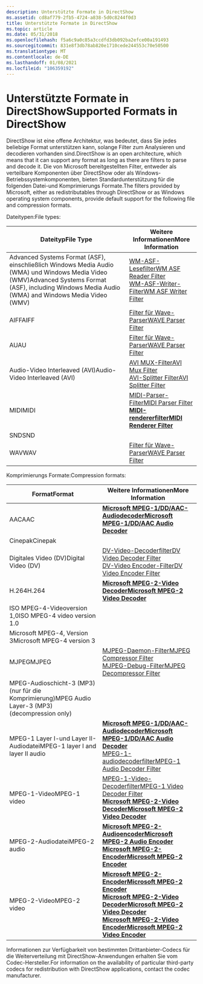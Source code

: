 ```yaml
---
description: Unterstützte Formate in DirectShow
ms.assetid: cd8af779-2fb5-4724-a838-5d0c8244f0d3
title: Unterstützte Formate in DirectShow
ms.topic: article
ms.date: 05/31/2018
ms.openlocfilehash: f5a6c9a0c85a3ccdfd3db092ba2efce00a191493
ms.sourcegitcommit: 831e8f3db78ab820e1710cede244553c70e50500
ms.translationtype: MT
ms.contentlocale: de-DE
ms.lasthandoff: 01/08/2021
ms.locfileid: "106359192"
---
```

# <a name="supported-formats-in-directshow"></a><span data-ttu-id="675a2-103">Unterstützte Formate in DirectShow</span><span class="sxs-lookup"><span data-stu-id="675a2-103">Supported Formats in DirectShow</span></span>

<span data-ttu-id="675a2-104">DirectShow ist eine offene Architektur, was bedeutet, dass Sie jedes beliebige Format unterstützen kann, solange Filter zum Analysieren und decodieren vorhanden sind.</span><span class="sxs-lookup"><span data-stu-id="675a2-104">DirectShow is an open architecture, which means that it can support any format as long as there are filters to parse and decode it.</span></span> <span data-ttu-id="675a2-105">Die von Microsoft bereitgestellten Filter, entweder als verteilbare Komponenten über DirectShow oder als Windows-Betriebssystemkomponenten, bieten Standardunterstützung für die folgenden Datei-und Komprimierungs Formate.</span><span class="sxs-lookup"><span data-stu-id="675a2-105">The filters provided by Microsoft, either as redistributables through DirectShow or as Windows operating system components, provide default support for the following file and compression formats.</span></span>

<span data-ttu-id="675a2-106">Dateitypen:</span><span class="sxs-lookup"><span data-stu-id="675a2-106">File types:</span></span>



| <span data-ttu-id="675a2-107">Dateityp</span><span class="sxs-lookup"><span data-stu-id="675a2-107">File Type</span></span>                                                                                        | <span data-ttu-id="675a2-108">Weitere Informationen</span><span class="sxs-lookup"><span data-stu-id="675a2-108">More Information</span></span>                                                                                                                  |
|--------------------------------------------------------------------------------------------------|-----------------------------------------------------------------------------------------------------------------------------------|
| <span data-ttu-id="675a2-109">Advanced Systems Format (ASF), einschließlich Windows Media Audio (WMA) und Windows Media Video (WMV)</span><span class="sxs-lookup"><span data-stu-id="675a2-109">Advanced Systems Format (ASF), including Windows Media Audio (WMA) and Windows Media Video (WMV)</span></span> | [<span data-ttu-id="675a2-110">WM-ASF-Lesefilter</span><span class="sxs-lookup"><span data-stu-id="675a2-110">WM ASF Reader Filter</span></span>](about-the-wm-asf-reader-filter.md)<br/> [<span data-ttu-id="675a2-111">WM-ASF-Writer-Filter</span><span class="sxs-lookup"><span data-stu-id="675a2-111">WM ASF Writer Filter</span></span>](wm-asf-writer-filter.md)<br/> |
| <span data-ttu-id="675a2-112">AIFF</span><span class="sxs-lookup"><span data-stu-id="675a2-112">AIFF</span></span>                                                                                             | [<span data-ttu-id="675a2-113">Filter für Wave-Parser</span><span class="sxs-lookup"><span data-stu-id="675a2-113">WAVE Parser Filter</span></span>](wave-parser-filter.md)                                                                                      |
| <span data-ttu-id="675a2-114">AU</span><span class="sxs-lookup"><span data-stu-id="675a2-114">AU</span></span>                                                                                               | [<span data-ttu-id="675a2-115">Filter für Wave-Parser</span><span class="sxs-lookup"><span data-stu-id="675a2-115">WAVE Parser Filter</span></span>](wave-parser-filter.md)                                                                                      |
| <span data-ttu-id="675a2-116">Audio-Video Interleaved (AVI)</span><span class="sxs-lookup"><span data-stu-id="675a2-116">Audio-Video Interleaved (AVI)</span></span>                                                                    | [<span data-ttu-id="675a2-117">AVI MUX-Filter</span><span class="sxs-lookup"><span data-stu-id="675a2-117">AVI Mux Filter</span></span>](avi-mux-filter.md)<br/> [<span data-ttu-id="675a2-118">AVI-Splitter Filter</span><span class="sxs-lookup"><span data-stu-id="675a2-118">AVI Splitter Filter</span></span>](avi-splitter-filter.md)<br/>                         |
| <span data-ttu-id="675a2-119">MIDI</span><span class="sxs-lookup"><span data-stu-id="675a2-119">MIDI</span></span>                                                                                             | [<span data-ttu-id="675a2-120">MIDI-Parser-Filter</span><span class="sxs-lookup"><span data-stu-id="675a2-120">MIDI Parser Filter</span></span>](midi-parser-filter.md)<br/> [<span data-ttu-id="675a2-121">**MIDI-rendererfilter**</span><span class="sxs-lookup"><span data-stu-id="675a2-121">**MIDI Renderer Filter**</span></span>](midi-renderer-filter.md)<br/>           |
| <span data-ttu-id="675a2-122">SND</span><span class="sxs-lookup"><span data-stu-id="675a2-122">SND</span></span>                                                                                              |                                                                                                                                   |
| <span data-ttu-id="675a2-123">WAV</span><span class="sxs-lookup"><span data-stu-id="675a2-123">WAV</span></span>                                                                                              | [<span data-ttu-id="675a2-124">Filter für Wave-Parser</span><span class="sxs-lookup"><span data-stu-id="675a2-124">WAVE Parser Filter</span></span>](wave-parser-filter.md)                                                                                      |



 

<span data-ttu-id="675a2-125">Komprimierungs Formate:</span><span class="sxs-lookup"><span data-stu-id="675a2-125">Compression formats:</span></span>



| <span data-ttu-id="675a2-126">Format</span><span class="sxs-lookup"><span data-stu-id="675a2-126">Format</span></span>                                        | <span data-ttu-id="675a2-127">Weitere Informationen</span><span class="sxs-lookup"><span data-stu-id="675a2-127">More Information</span></span>                                                                                                                                                                                                                                |
|-----------------------------------------------|-------------------------------------------------------------------------------------------------------------------------------------------------------------------------------------------------------------------------------------------------|
| <span data-ttu-id="675a2-128">AAC</span><span class="sxs-lookup"><span data-stu-id="675a2-128">AAC</span></span>                                           | [<span data-ttu-id="675a2-129">**Microsoft MPEG-1/DD/AAC-Audiodecoder**</span><span class="sxs-lookup"><span data-stu-id="675a2-129">**Microsoft MPEG-1/DD/AAC Audio Decoder**</span></span>](microsoft-mpeg-1-dd-audio-decoder.md)                                                                                                                                                              |
| <span data-ttu-id="675a2-130">Cinepak</span><span class="sxs-lookup"><span data-stu-id="675a2-130">Cinepak</span></span>                                       |                                                                                                                                                                                                                                                 |
| <span data-ttu-id="675a2-131">Digitales Video (DV)</span><span class="sxs-lookup"><span data-stu-id="675a2-131">Digital Video (DV)</span></span>                            | [<span data-ttu-id="675a2-132">DV-Video-Decoderfilter</span><span class="sxs-lookup"><span data-stu-id="675a2-132">DV Video Decoder Filter</span></span>](dv-video-decoder-filter.md)<br/> [<span data-ttu-id="675a2-133">DV-Video Encoder-Filter</span><span class="sxs-lookup"><span data-stu-id="675a2-133">DV Video Encoder Filter</span></span>](dv-video-encoder-filter.md)<br/>                                                                                                             |
| <span data-ttu-id="675a2-134">H.264</span><span class="sxs-lookup"><span data-stu-id="675a2-134">H.264</span></span>                                         | [<span data-ttu-id="675a2-135">**Microsoft MPEG-2-Video Decoder**</span><span class="sxs-lookup"><span data-stu-id="675a2-135">**Microsoft MPEG-2 Video Decoder**</span></span>](microsoft-mpeg-2-video-decoder.md)                                                                                                                                                                        |
| <span data-ttu-id="675a2-136">ISO MPEG-4-Videoversion 1,0</span><span class="sxs-lookup"><span data-stu-id="675a2-136">ISO MPEG-4 video version 1.0</span></span>                  |                                                                                                                                                                                                                                                 |
| <span data-ttu-id="675a2-137">Microsoft MPEG-4, Version 3</span><span class="sxs-lookup"><span data-stu-id="675a2-137">Microsoft MPEG-4 version 3</span></span>                    |                                                                                                                                                                                                                                                 |
| <span data-ttu-id="675a2-138">MJPEG</span><span class="sxs-lookup"><span data-stu-id="675a2-138">MJPEG</span></span>                                         | [<span data-ttu-id="675a2-139">MJPEG-Daemon-Filter</span><span class="sxs-lookup"><span data-stu-id="675a2-139">MJPEG Compressor Filter</span></span>](mjpeg-compressor-filter.md)<br/> [<span data-ttu-id="675a2-140">MJPEG-Debug-Filter</span><span class="sxs-lookup"><span data-stu-id="675a2-140">MJPEG Decompressor Filter</span></span>](mjpeg-decompressor-filter.md)<br/>                                                                                                         |
| <span data-ttu-id="675a2-141">MPEG-Audioschicht-3 (MP3) (nur für die Komprimierung)</span><span class="sxs-lookup"><span data-stu-id="675a2-141">MPEG Audio Layer-3 (MP3) (decompression only)</span></span> |                                                                                                                                                                                                                                                 |
| <span data-ttu-id="675a2-142">MPEG-1 Layer I-und Layer II-Audiodatei</span><span class="sxs-lookup"><span data-stu-id="675a2-142">MPEG-1 layer I and layer II audio</span></span>             | [<span data-ttu-id="675a2-143">**Microsoft MPEG-1/DD/AAC-Audiodecoder**</span><span class="sxs-lookup"><span data-stu-id="675a2-143">**Microsoft MPEG-1/DD/AAC Audio Decoder**</span></span>](microsoft-mpeg-1-dd-audio-decoder.md)<br/> [<span data-ttu-id="675a2-144">MPEG-1-audiodecoderfilter</span><span class="sxs-lookup"><span data-stu-id="675a2-144">MPEG-1 Audio Decoder Filter</span></span>](mpeg-1-audio-decoder-filter.md)<br/>                                                                         |
| <span data-ttu-id="675a2-145">MPEG-1-Video</span><span class="sxs-lookup"><span data-stu-id="675a2-145">MPEG-1 video</span></span>                                  | [<span data-ttu-id="675a2-146">MPEG-1-Video-Decoderfilter</span><span class="sxs-lookup"><span data-stu-id="675a2-146">MPEG-1 Video Decoder Filter</span></span>](mpeg-1-video-decoder-filter.md)<br/> [<span data-ttu-id="675a2-147">**Microsoft MPEG-2-Video Decoder**</span><span class="sxs-lookup"><span data-stu-id="675a2-147">**Microsoft MPEG-2 Video Decoder**</span></span>](microsoft-mpeg-2-video-decoder.md)<br/>                                                                                   |
| <span data-ttu-id="675a2-148">MPEG-2-Audiodatei</span><span class="sxs-lookup"><span data-stu-id="675a2-148">MPEG-2 audio</span></span>                                  | [<span data-ttu-id="675a2-149">**Microsoft MPEG-2-Audioencoder**</span><span class="sxs-lookup"><span data-stu-id="675a2-149">**Microsoft MPEG-2 Audio Encoder**</span></span>](microsoft-mpeg-2-audio-encoder.md)<br/> [<span data-ttu-id="675a2-150">**Microsoft MPEG-2-Encoder**</span><span class="sxs-lookup"><span data-stu-id="675a2-150">**Microsoft MPEG-2 Encoder**</span></span>](microsoft-mpeg-2-encoder.md)<br/>                                                                                     |
| <span data-ttu-id="675a2-151">MPEG-2-Video</span><span class="sxs-lookup"><span data-stu-id="675a2-151">MPEG-2 video</span></span>                                  | [<span data-ttu-id="675a2-152">**Microsoft MPEG-2-Encoder**</span><span class="sxs-lookup"><span data-stu-id="675a2-152">**Microsoft MPEG-2 Encoder**</span></span>](microsoft-mpeg-2-encoder.md)<br/> [<span data-ttu-id="675a2-153">**Microsoft MPEG-2-Video Decoder**</span><span class="sxs-lookup"><span data-stu-id="675a2-153">**Microsoft MPEG-2 Video Decoder**</span></span>](microsoft-mpeg-2-video-decoder.md)<br/> [<span data-ttu-id="675a2-154">**Microsoft MPEG-2-Video Encoder**</span><span class="sxs-lookup"><span data-stu-id="675a2-154">**Microsoft MPEG-2 Video Encoder**</span></span>](microsoft-mpeg-2-video-encoder.md)<br/> |



 

<span data-ttu-id="675a2-155">Informationen zur Verfügbarkeit von bestimmten Drittanbieter-Codecs für die Weiterverteilung mit DirectShow-Anwendungen erhalten Sie vom Codec-Hersteller.</span><span class="sxs-lookup"><span data-stu-id="675a2-155">For information on the availability of particular third-party codecs for redistribution with DirectShow applications, contact the codec manufacturer.</span></span>

 

 




